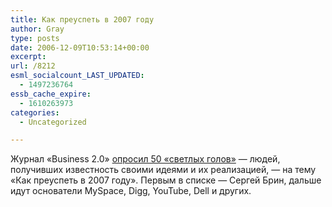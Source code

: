 ```yaml
---
title: Как преуспеть в 2007 году
author: Gray
type: posts
date: 2006-12-09T10:53:14+00:00
excerpt:
url: /8212
esml_socialcount_LAST_UPDATED:
  - 1497236764
essb_cache_expire:
  - 1610263973
categories:
  - Uncategorized

---
```








Журнал &#171;Business 2.0&#187; <a href="http://money.cnn.com/popups/2006/biz2/howtosucceed/index.html" target="_blank">опросил 50 &#171;светлых голов&#187;</a> &#8212; людей, получивших известность своими идеями и их реализацией, &#8212; на тему &#171;Как преуспеть в 2007 году&#187;. Первым в списке &#8212; Сергей Брин, дальше идут основатели MySpace, Digg, YouTube, Dell и других.